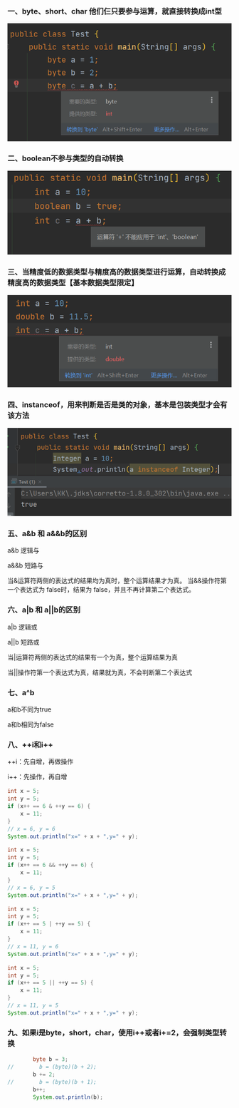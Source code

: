 

### 一、byte、short、char 他们仨只要参与运算，就直接转换成int型

![image-20220612140803707](image/4.%E8%BF%90%E7%AE%97%E7%AC%A6/image-20220612140803707.png)



### 二、boolean不参与类型的自动转换

![image-20220612141048601](image/4.%E8%BF%90%E7%AE%97%E7%AC%A6/image-20220612141048601.png)

### 三、当精度低的数据类型与精度高的数据类型进行运算，自动转换成精度高的数据类型【基本数据类型限定】

![image-20220612141008378](image/4.%E8%BF%90%E7%AE%97%E7%AC%A6/image-20220612141008378.png)

### 四、instanceof，用来判断是否是类的对象，基本是包装类型才会有该方法

![image-20220612141157242](image/4.%E8%BF%90%E7%AE%97%E7%AC%A6/image-20220612141157242.png)

### 五、a&b 和 a&&b的区别

a&b 逻辑与

a&&b 短路与

当&运算符两侧的表达式的结果均为真时，整个运算结果才为真。
当&&操作符第一个表达式为 false时，结果为 false，并且不再计算第二个表达式。

### 六、a|b 和 a||b的区别

a|b 逻辑或

a||b 短路或

当|运算符两侧的表达式的结果有一个为真，整个运算结果为真

当||操作符第一个表达式为真，结果就为真，不会判断第二个表达式

### 七、a^b

a和b不同为true

a和b相同为false

### 八、++i和i++

++i：先自增，再做操作

i++：先操作，再自增

```java
int x = 5;
int y = 5;
if (x++ == 6 & ++y == 6) {
    x = 11;
}
// x = 6, y = 6
System.out.println("x=" + x + ",y=" + y);
```

```java
int x = 5;
int y = 5;
if (x++ == 6 && ++y == 6) {
    x = 11;
}
// x = 6, y = 5
System.out.println("x=" + x + ",y=" + y);
```

```java
int x = 5;
int y = 5;
if (x++ == 5 | ++y == 5) {
    x = 11;
}
// x = 11, y = 6
System.out.println("x=" + x + ",y=" + y);
```

```java
int x = 5;
int y = 5;
if (x++ == 5 || ++y == 5) {
    x = 11;
}
// x = 11, y = 5
System.out.println("x=" + x + ",y=" + y);
```

### 九、如果i是byte，short，char，使用i++或者i+=2，会强制类型转换

```java
        byte b = 3;
//        b = (byte)(b + 2);
        b += 2;
//        b = (byte)(b + 1);
        b++;
        System.out.println(b);
```

